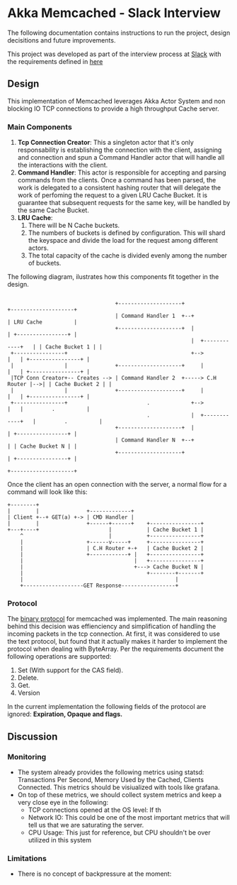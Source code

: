 # Akka Memcached - Slack Interview

The following documentation contains instructions to run the project, design decisitions and future improvements.

This project was developed as part of the interview process at [Slack](https://slack.com) with the requirements defined in [here](https://slack-files.com/T12KS1G65-F3RUY3WJU-abf35e46b2)

## Design

This implementation of Memcached leverages Akka Actor System and non blocking IO TCP connections to provide
a high throughput Cache server. 

### Main Components
1. **Tcp Connection Creator**: This a singleton actor that it's only responsability is establishing the connection with the client, assigning and connection and spun a Command Handler actor that will handle all the interactions with the client.
2. **Command Handler**: This actor is responsible for accepting and parsing commands from the clients. Once a command has been parsed, the work is delegated to a consistent hashing router that will delegate the work of perfoming the request to a given LRU Cache Bucket. It is guarantee that subsequent requests for the same key, will be handled by the same Cache Bucket.
3. **LRU Cache**: 
    1. There will be N Cache buckets. 
    2. The numbers of buckets is defined by configuration. This will shard the keyspace and divide the load for the request among different actors. 
    3. The total capacity of the cache is divided evenly among the number of buckets.
    
The following diagram, ilustrates how this components fit together in the design.

```

                                  +--------------------+                      +--------------------+
                                  | Command Handler 1  +--+                   | LRU Cache          |
                                  +--------------------+  |                   | +----------------+ |
                                                          |  +------------+   | | Cache Bucket 1 | |
 +----------------+                                       +-->            |   | +----------------+ |
 |                |               +--------------------+     |            |   | +----------------+ |
 |TCP Conn Creator+-- Creates --> | Command Handler 2  +-----> C.H Router |-->| | Cache Bucket 2 | |
 |                |               +--------------------+     |            |   | +----------------+ |
 +----------------+                         .             +-->            |   |         .          |
                                            .             |  +------------+   |         .          |
                                  +--------------------+  |                   | +----------------+ |
                                  | Command Handler N  +--+                   | | Cache Bucket N | |
                                  +--------------------+                      | +----------------+ |
                                                                              +--------------------+

```

Once the client has an open connection with the server, a normal flow for a command will look like this:

```
+--------+
|        |               +-------------+
| Client +--+ GET(a) +-> | CMD Handler |
|        |               +------+------+    +----------------+
+---+----+                      |           | Cache Bucket 1 |
    ^                           |           +----------------+
    |                    +------v-----+     +----------------+
    |                    | C.H Router +-+   | Cache Bucket 2 |
    |                    +------------+ |   +----------------+
    |                                   |   +----------------+
    |                                   +---> Cache Bucket N |
    |                                       +--------+-------+
    |                                                |
    +-------------------GET Response-----------------+
```

### Protocol

The [binary protocol](https://cloud.github.com/downloads/memcached/memcached/protocol-binary.txt) for memcached was implemented. The main reasoning behind this decision was effienciency and simplification of handling the incoming packets in the tcp connection. At first, it was considered to use the text protocol, but found that it actually makes it harder to implement the protocol when dealing with ByteArray. Per the requirements document the following operations are supported:

1. Set (With support for the CAS field).
2. Delete.
3. Get.
4. Version

In the current implementation the following fields of the protocol are ignored: **Expiration, Opaque and flags.**

## Discussion

### Monitoring 

* The system already provides the following metrics using statsd: Transactions Per Second, Memory Used by the Cached, Clients Connected. This metrics should be visiualized with tools like grafana.
* On top of these metrics, we should collect system metrics and keep a very close eye in the following: 
    * TCP connections opened at the OS level: If th 
    * Network IO: This could be one of the most important metrics that will tell us that we are saturating the server. 
    * CPU Usage: This just for reference, but CPU shouldn't be over utilized in this system
    
### Limitations
* There is no concept of backpressure at the moment:  
